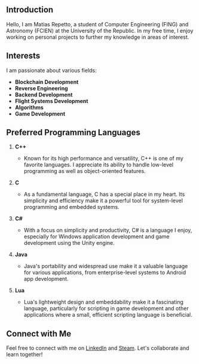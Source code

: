 ## Introduction

Hello, I am Matias Repetto, a student of Computer Engineering (FING) and Astronomy (FCIEN) at the University of the Republic. In my free time, I enjoy working on personal projects to further my knowledge in areas of interest.

## Interests

I am passionate about various fields:

- **Blockchain Development**
- **Reverse Engineering**
- **Backend Development**
- **Flight Systems Development**
- **Algorithms**
- **Game Development**

## Preferred Programming Languages

1. **C++**
   - Known for its high performance and versatility, C++ is one of my favorite languages. I appreciate its ability to handle low-level programming as well as object-oriented features.

2. **C**
   - As a fundamental language, C has a special place in my heart. Its simplicity and efficiency make it a powerful tool for system-level programming and embedded systems.

3. **C#**
   - With a focus on simplicity and productivity, C# is a language I enjoy, especially for Windows application development and game development using the Unity engine.

4. **Java**
   - Java's portability and widespread use make it a valuable language for various applications, from enterprise-level systems to Android app development.

5. **Lua**
   - Lua's lightweight design and embeddability make it a fascinating language, particularly for scripting in game development and other applications where a small, efficient scripting language is beneficial.

## Connect with Me

Feel free to connect with me on [LinkedIn](https://www.linkedin.com/in/matias-repetto-zecchi-52940a151) and [Steam](https://steamcommunity.com/id/snipcout/). Let's collaborate and learn together!
